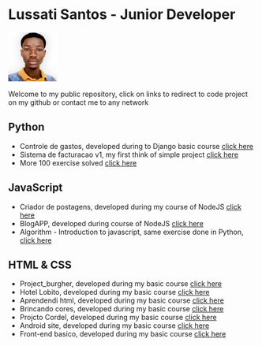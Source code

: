 # Lussati Santos - Junior Developer
<img src="img/lussati-300.jpg" width="100px">

Welcome to my public repository, click on links to redirect to code project on my github or contact me to any network
## Python
-  Controle de gastos, developed during to Django basic course <a href="https://github.com/lussatisantos/controle_gastos_django">click here</a>
- Sistema de facturacao v1, my first think of simple project <a href="https://github.com/lussatisantos/sistema_de_facturacao_v1">click here</a>
- More 100 exercise solved <a href="https://github.com/lussatisantos/algoritmo-python">click here</a>
## JavaScript
- Criador de postagens, developed during my course of NodeJS <a href="https://github.com/lussatisantos/criadordepostagens-nodejs">click here</a>
- BlogAPP, developed during course of NodeJS <a href="https://github.com/lussatisantos/blogapp-nodejs">click here</a>
- Algorithm - Introduction to javascript, same exercise done in Python, <a href="https://github.com/lussatisantos/Algoritmo">click here</a>

## HTML & CSS
- Project_burgher, developed during my basic course <a href="https://github.com/lussatisantos/project_burgher">click here</a>
- Hotel Lobito, developed during my basic course <a href="https://github.com/lussatisantos/hotel-lobito">click here</a>
- Aprendendi html, developed during my basic course <a href="https://github.com/lussatisantos/aprendendo-html">click here</a>
- Brincando cores, developed during my basic course <a href="https://github.com/lussatisantos/brincando-cores-css">click here</a>
- Projcto Cordel, developed during my basic course <a href="https://github.com/lussatisantos/projecto-cordel">click here</a>
- Android site, developed during my basic course <a href="https://github.com/lussatisantos/android-site">click here</a>
- Front-end basico, developed during my basic course <a href="https://github.com/lussatisantos/front-end-basico"> click here</a>
